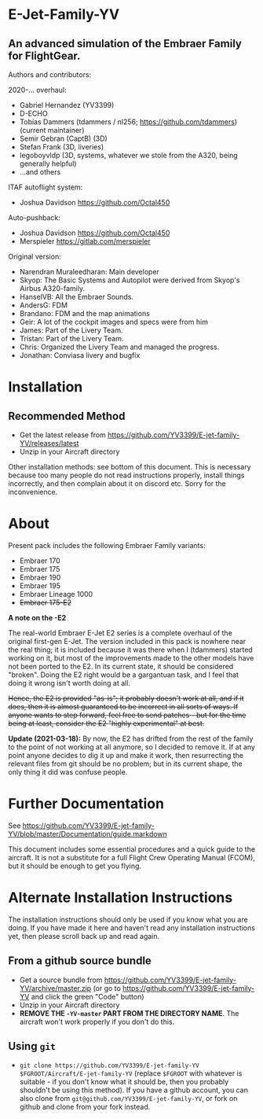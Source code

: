 # E-Jet-Family-YV

## An advanced simulation of the Embraer Family for FlightGear.

Authors and contributors:

2020-... overhaul:

- Gabriel Hernandez (YV3399)
- D-ECHO
- Tobias Dammers (tdammers / nl256; https://github.com/tdammers) (current maintainer)
- Semir Gebran (CaptB) (3D)
- Stefan Frank (3D, liveries)
- legoboyvldp (3D, systems, whatever we stole from the A320, being generally
  helpful)
- ...and others

ITAF autoflight system:

- Joshua Davidson https://github.com/Octal450

Auto-pushback:

- Joshua Davidson https://github.com/Octal450
- Merspieler https://gitlab.com/merspieler
 
Original version:

- Narendran Muraleedharan: Main developer
- Skyop: The Basic Systems and Autopilot were derived from Skyop's Airbus A320-family.
- HanselVB: All the Embraer Sounds.
- AndersG: FDM
- Brandano: FDM and the map animations
- Geir: A lot of the cockpit images and specs were from him
- James: Part of the Livery Team.
- Tristan: Part of the Livery Team.
- Chris: Organized the Livery Team and managed the progress.
- Jonathan: Conviasa livery and bugfix

# Installation

## Recommended Method

- Get the latest release from
  https://github.com/YV3399/E-jet-family-YV/releases/latest
- Unzip in your Aircraft directory

Other installation methods: see bottom of this document. This is necessary
because too many people do not read instructions properly, install things
incorrectly, and then complain about it on discord etc. Sorry for the
inconvenience.

# About

Present pack includes the following Embraer Family variants:

- Embraer 170
- Embraer 175
- Embraer 190
- Embraer 195
- Embraer Lineage 1000
- ~~Embraer 175-E2~~

**A note on the -E2**

The real-world Embraer E-Jet E2 series is a complete overhaul of the original
first-gen E-Jet. The version included in this pack is nowhere near the real
thing; it is included because it was there when I (tdammers) started working on
it, but most of the improvements made to the other models have not been ported
to the E2. In its current state, it should be considered "broken". Doing the E2
right would be a gargantuan task, and I feel that doing it wrong isn't worth
doing at all.

~~Hence, the E2 is provided "as-is"; it probably doesn't work at all, and if it
does, then it is almost guaranteed to be incorrect in all sorts of ways. If
anyone wants to step forward, feel free to send patches - but for the time
being at least, consider the E2 "highly experimental" at best.~~

**Update (2021-03-18):** By now, the E2 has drifted from the rest of the family
to the point of not working at all anymore, so I decided to remove it. If at
any point anyone decides to dig it up and make it work, then resurrecting the
relevant files from git should be no problem; but in its current shape, the
only thing it did was confuse people.

# Further Documentation

See https://github.com/YV3399/E-jet-family-YV/blob/master/Documentation/guide.markdown

This document includes some essential procedures and a quick guide to the
aircraft. It is not a substitute for a full Flight Crew Operating Manual
(FCOM), but it should be enough to get you flying.


# Alternate Installation Instructions

The installation instructions should only be used if you know what you are
doing. If you have made it here and haven't read any installation instructions
yet, then please scroll back up and read again.

## From a github source bundle

- Get a source bundle from
  https://github.com/YV3399/E-jet-family-YV/archive/master.zip (or go to
  https://github.com/YV3399/E-jet-family-YV and click the green "Code" button)
- Unzip in your Aircraft directory
- **REMOVE THE `-YV-master` PART FROM THE DIRECTORY NAME**. The aircraft won't
  work properly if you don't do this.

## Using `git`

- `git clone https://github.com/YV3399/E-jet-family-YV $FGROOT/Aircraft/E-jet-family-YV`
  (replace `$FGROOT` with whatever is suitable - if you don't know what it
  should be, then you probably shouldn't be using this method). If you have a
  github account, you can also clone from
  `git@github.com/YV3399/E-jet-family-YV`, or fork on github and clone from
  your fork instead.
